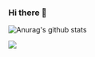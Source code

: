 ### Hi there 👋

<!--
**Isan-Rivkin/Isan-Rivkin** is a ✨ _special_ ✨ repository because its `README.md` (this file) appears on your GitHub profile.

Quick overview of me: 

- 🔭 I’m currently working on Distributed systems such as Kubernetes and Istio Service mesh.
- 🌱 I’m currently learning Data base engineering 
- 👯 I’m looking to collaborate on Go / Network / K8S / Cloud projects
-->

![Anurag's github stats](https://github-readme-stats.vercel.app/api?username=isan-rivkin&count_private=true&show_icons=true&theme=chartreuse-dark&bg_color=2b2e47)

![](https://komarev.com/ghpvc/?username=isan-rivkin&color=brightgreen)
